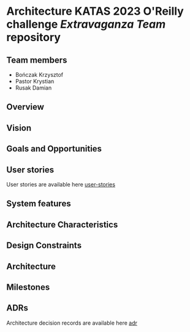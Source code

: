 # Architecture KATAS 2023 O'Reilly challenge *Extravaganza Team* repository
## Team members
* Bończak Krzysztof
* Pastor Krystian
* Rusak Damian

## Overview


## Vision



## Goals and Opportunities


## User stories

User stories are available here [user-stories](current/user_stories/README.md)  

## System features


## Architecture Characteristics


## Design Constraints


## Architecture


## Milestones


## ADRs

Architecture decision records are available here [adr](current/adr/README.md)  

